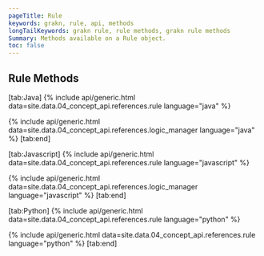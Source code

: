 ```yaml
---
pageTitle: Rule
keywords: grakn, rule, api, methods
longTailKeywords: grakn rule, rule methods, grakn rule methods
Summary: Methods available on a Rule object.
toc: false
---
```


## Rule Methods
<div class="tabs light" data-no-parse>

[tab:Java]
{% include api/generic.html data=site.data.04_concept_api.references.rule language="java" %}

{% include api/generic.html data=site.data.04_concept_api.references.logic_manager language="java" %}
[tab:end]

[tab:Javascript]
{% include api/generic.html data=site.data.04_concept_api.references.rule language="javascript" %}

{% include api/generic.html data=site.data.04_concept_api.references.logic_manager language="javascript" %}
[tab:end]

[tab:Python]
{% include api/generic.html data=site.data.04_concept_api.references.rule language="python" %}

{% include api/generic.html data=site.data.04_concept_api.references.rule language="python" %}
[tab:end]

</div>
